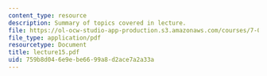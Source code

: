 ```yaml
---
content_type: resource
description: Summary of topics covered in lecture.
file: https://ol-ocw-studio-app-production.s3.amazonaws.com/courses/7-03-genetics-fall-2004/759b8d046e9ebe6699a8d2ace7a2a33a_lecture15.pdf
file_type: application/pdf
resourcetype: Document
title: lecture15.pdf
uid: 759b8d04-6e9e-be66-99a8-d2ace7a2a33a
---
```

